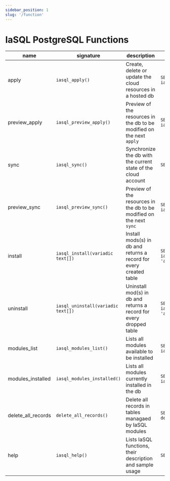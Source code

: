 ```yaml
---
sidebar_position: 1
slug: '/function'
---
```


# IaSQL PostgreSQL Functions

<!-- TODO generate this table automatically from the same output as iasql_help -->

| name               | signature                          | description                                                           | sample usage                                          |
| ------------------ | ---------------------------------- |-----------------------------------------------------------------------|-------------------------------------------------------|
| apply              | `iasql_apply()`                    | Create, delete or update the cloud resources in a hosted db           | `SELECT * FROM iasql_apply()`                         |
| preview_apply      | `iasql_preview_apply()`            | Preview of the resources in the db to be modified on the next `apply` | `SELECT * FROM iasql_preview_apply()`                 |
| sync               | `iasql_sync()`                     | Synchronize the db with the current state of the cloud account        | `SELECT * FROM iasql_sync()`                          |
| preview_sync       | `iasql_preview_sync()`             | Preview of the resources in the db to be modified on the next `sync`  | `SELECT * FROM iasql_preview_sync()`                  |
| install            | `iasql_install(variadic text[])`   | Install mods(s) in db and returns a record for every created table    | `SELECT * FROM iasql_install('aws_vpc', 'aws_ec2')`   |
| uninstall          | `iasql_uninstall(variadic text[])` | Uninstall mod(s) in db and returns a record for every dropped table   | `SELECT * FROM iasql_uninstall('aws_vpc', 'aws_ec2')` |
| modules_list       | `iasql_modules_list()`             | Lists all modules available to be installed                           | `SELECT * FROM iasql_modules_list()`                  |
| modules_installed  | `iasql_modules_installed()`        | Lists all modules currently installed in the db                       | `SELECT * FROM iasql_modules_installed()`             |
| delete_all_records | `delete_all_records()`             | Delete all records in tables managaed by IaSQL modules                | `SELECT * FROM delete_all_records()`                  |
| help               | `iasql_help()`                     | Lists IaSQL functions, their description and sample usage             | `SELECT * FROM iasql_help()`                          |